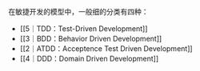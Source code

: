 在敏捷开发的模型中，一般细的分类有四种：

- [[5｜TDD：Test-Driven Development]]
- [[3｜BDD：Behavior Driven Development]]
- [[2｜ATDD：Acceptence Test Driven Development]]
- [[4｜DDD：Domain Driven Development]]